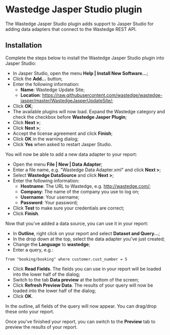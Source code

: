 # Wastedge Jasper Studio plugin

The Wastedge Jasper Studio plugin adds support to Jasper Studio for adding
data adapters that connect to the Wastedge REST API.

## Installation

Complete the steps below to install the Wastedge Jasper Studio plugin into
Jasper Studio:

* In Jasper Studio, open the menu **Help | Install New Software...**;
* Click the **Add...** button;
* Enter the following information:
  * **Name**: Wastedge Update Site;
  * **Location**: https://raw.githubusercontent.com/wastedge/wastedge-jasper/master/WastedgeJasperUpdateSite/;
* Click **OK**;
* The available plugins will now load. Expand the Wastedge category and check the checkbox
  before **Wastedge Jasper Plugin**;
* Click **Next >**;
* Click **Next >**;
* Accept the license agreement and click **Finish**;
* Click **OK** in the warning dialog;
* Click **Yes** when asked to restart Jasper Studio.

You will now be able to add a new data adapter to your report:

* Open the menu **File | New | Data Adapter**;
* Enter a file name, e.g. "Wastedge Data Adapter.xml" and click **Next >**;
* Select **Wastedge DataSource** and click **Next >**;
* Enter the following information:
  * **Hostname**: The URL to Wastedge, e.g. http://wastedge.com/;
  * **Company**: The name of the company you use to log on;
  * **Username**: Your username;
  * **Password**: Your password;
* Click **Test** to make sure your credentials are correct;
* Click **Finish**.

Now that you've added a data source, you can use it in your report:

* In **Outline**, right click on your report and select **Dataset and Query...**;
* In the drop down at the top, select the data adapter you've just created;
* Change the **Language** to **wastedge**;
* Enter a query, e.g.:

```
from "booking/booking" where customer.cust_number = 5
```

* Click **Read Fields**. The fields you can use in your report will be loaded
  into the lower half of the dialog;
* Switch to the tab **Data preview** at the bottom of the screen;
* Click **Refresh Preview Data**. The results of your query will now be loaded
  into the lower half of the dialog;
* Click **OK**.

In the outline, all fields of the query will now appear. You can drag/drop these
onto your report.

Once you've finished your report, you can switch to the **Preview** tab to
preview the results of your report.
